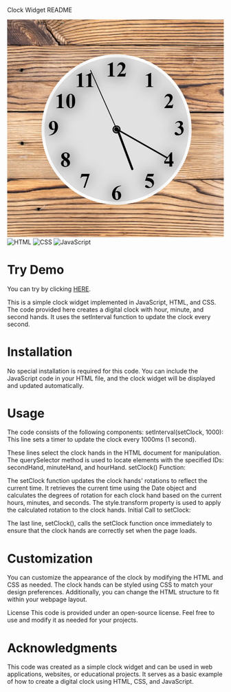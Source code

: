 Clock Widget README

![Clock Screenshot](./img/Screenshot%20.jpg)<br>
![HTML](https://img.shields.io/badge/HTML-5-orange)
![CSS](https://img.shields.io/badge/CSS-3-blue)
![JavaScript](https://img.shields.io/badge/JavaScript-ES6-blue)

# Try Demo
You can try by clicking [HERE](https://narekhar666.github.io/Clock/).

This is a simple clock widget implemented in JavaScript, HTML, and CSS. The code provided here creates a digital clock with hour, minute, and second hands. It uses the setInterval function to update the clock every second.

# Installation
No special installation is required for this code. You can include the JavaScript code in your HTML file, and the clock widget will be displayed and updated automatically.

# Usage
The code consists of the following components:
setInterval(setClock, 1000):
This line sets a timer to update the clock every 1000ms (1 second).

These lines select the clock hands in the HTML document for manipulation. The querySelector method is used to locate elements with the specified IDs: secondHand, minuteHand, and hourHand.
setClock() Function:

The setClock function updates the clock hands' rotations to reflect the current time.
It retrieves the current time using the Date object and calculates the degrees of rotation for each clock hand based on the current hours, minutes, and seconds.
The style.transform property is used to apply the calculated rotation to the clock hands.
Initial Call to setClock:

The last line, setClock(), calls the setClock function once immediately to ensure that the clock hands are correctly set when the page loads.
# Customization
You can customize the appearance of the clock by modifying the HTML and CSS as needed. The clock hands can be styled using CSS to match your design preferences. Additionally, you can change the HTML structure to fit within your webpage layout.

License
This code is provided under an open-source license. Feel free to use and modify it as needed for your projects.

# Acknowledgments
This code was created as a simple clock widget and can be used in web applications, websites, or educational projects. It serves as a basic example of how to create a digital clock using HTML, CSS, and JavaScript.